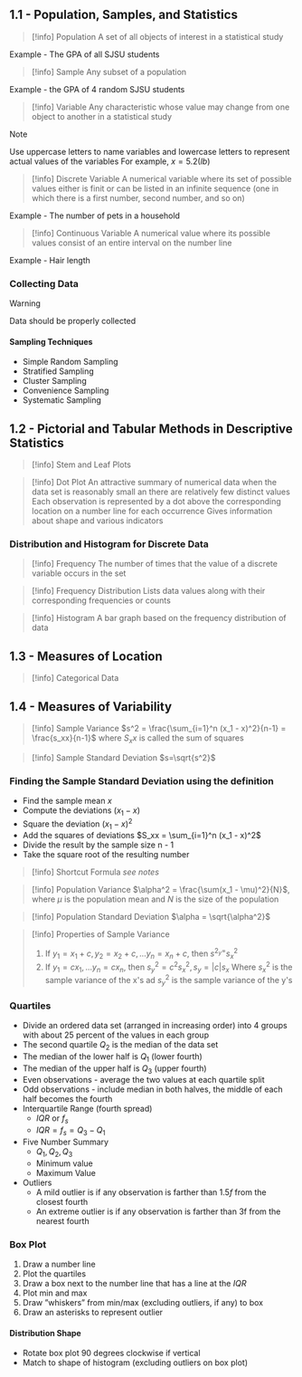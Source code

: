 ## 1.1 - Population, Samples, and Statistics

> [!info] Population
> A set of all objects of interest in a statistical study

Example - The GPA of all SJSU students

>[!info] Sample
>Any subset of a population

Example - the GPA of 4 random SJSU students

>[!info] Variable
>Any characteristic whose value may change from one object to another in a statistical study

>[!Note] 
>Use uppercase letters to name variables and lowercase letters to represent actual values of the variables
>For example, $x = 5.2 (lb)$ 

>[!info] Discrete Variable
>A numerical variable where its set of possible values either is finit or can be listed in an infinite sequence (one in which there is a first number, second number, and so on)

Example - The number of pets in a household

>[!info] Continuous Variable
>A numerical value where its possible values consist of an entire interval on the number line

Example - Hair length
### Collecting Data

>[!warning]
>Data should be properly collected
#### Sampling Techniques
* Simple Random Sampling
* Stratified Sampling
* Cluster Sampling
* Convenience Sampling
* Systematic Sampling

## 1.2 - Pictorial and Tabular Methods in Descriptive Statistics

>[!info] Stem and Leaf Plots

>[!info] Dot Plot
>An attractive summary of numerical  data when the data set is reasonably small an there are relatively few distinct values
>Each observation is represented by a dot above the corresponding location on a number line for each occurrence
>Gives information about shape and various indicators

### Distribution and Histogram for Discrete Data
>[!info] Frequency
>The number of times that the value of a discrete variable occurs in the set

>[!info] Frequency Distribution
>Lists data values along with their corresponding frequencies or counts

>[!info] Histogram
>A bar graph based on the frequency distribution of data

## 1.3 - Measures of Location

>[!info] Categorical Data

## 1.4 - Measures of Variability

>[!info] Sample Variance
>$s^2 = \frac{\sum_{i=1}^n (x_1 - x)^2}{n-1} = \frac{s_xx}{n-1}$ where $S_xx$ is called the sum of squares

>[!info] Sample Standard Deviation
>$s=\sqrt{s^2}$

### Finding the Sample Standard Deviation using the definition

* Find the sample mean $x$
* Compute the deviations $(x_1 - x)$
* Square the deviation $(x_1-x)^2$
* Add the squares of deviations $S_xx = \sum_{i=1}^n (x_1 - x)^2$
* Divide the result by the sample size n - 1
* Take the square root of the resulting number

>[!info] Shortcut Formula
>*see notes*

>[!info] Population Variance
>$\alpha^2 = \frac{\sum(x_1 - \mu)^2}{N}$, where $\mu$ is the population mean and $N$ is the size of the population

>[!info] Population Standard Deviation
>$\alpha = \sqrt{\alpha^2}$ 

>[!info] Properties of Sample Variance
>1. If $y_{1}= x_{1}+ c, y_{2}= x_{2}+ c, ...y_{n}= x_{n}+c$, then $s^{2_y=}s^2_x$ 
>2. If $y_{1}= cx_1,...y_{n}= cx_n$, then $s^2_y = c^2s^2_x,s_y=|c|s_x$
>Where $s^2_x$ is the sample variance of the x's ad $s^2_y$ is the sample variance of the y's

### Quartiles

* Divide an ordered data set (arranged in increasing order) into 4 groups with about 25 percent of the values in each group
* The second quartile $Q_2$ is the median of the data set
* The median of the lower half is $Q_1$ (lower fourth)
* The median of the upper half is $Q_3$ (upper fourth)
* Even observations - average the two values at each quartile split
* Odd observations - include median in both halves, the middle of each half becomes the fourth
* Interquartile Range (fourth spread)
	* $IQR$ or $f_s$
	* $IQR = f_{s}= Q_{3}- Q_1$
* Five Number Summary
	* $Q_1,Q_2,Q_3$
	* Minimum value
	* Maximum Value
* Outliers
	* A mild outlier is if any observation is farther than $1.5f$ from the closest fourth
	* An extreme outlier is if any observation is farther than 3f from the nearest fourth

### Box Plot
1. Draw a number line
2. Plot the quartiles
3. Draw a box next to the number line that has a line at the $IQR$
4. Plot min and max
5. Draw ”whiskers” from min/max (excluding outliers, if any) to box
6. Draw an asterisks to represent outlier
#### Distribution Shape
* Rotate box plot $90$ degrees clockwise if vertical
* Match to shape of histogram (excluding outliers on box plot)










